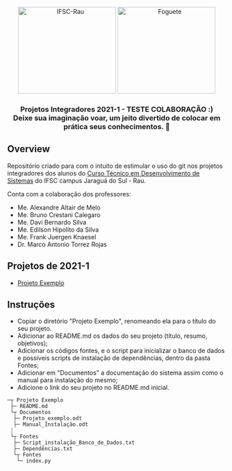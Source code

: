 <p align="center">
    <img src="https://github.com/ifsc-rau/IFSC-Rau-Fantastic-Four_2020-1/blob/master/images/ifsc-rau.png" height="200" width="225" alt="IFSC-Rau" />
    <img src="https://github.com/ifsc-rau/IFSC-Rau-Fantastic-Four_2020-1/blob/master/images/foguete.png" height="200" width="225" alt="Foguete" />
</p>

<h3 align="center">
    Projetos Integradores 2021-1 - TESTE COLABORAÇÃO :)
    <br />
    Deixe sua imaginação voar, um jeito divertido de colocar em prática seus conhecimentos. 🚀
</h3>

## Overview

Repositório criado para com o intuito de estimular o uso do git nos projetos integradores dos alunos do [Curso Técnico em Desenvolvimento de Sistemas](https://www.ifsc.edu.br/curso-aberto/-/asset_publisher/nvqSsFwoxoh1/content/id/655212?p_r_p_564233524_categoryId=655186) do IFSC campus Jaraguá do Sul - Rau.

Conta com a colaboração dos professores:

- Me. Alexandre Altair de Melo
- Me. Bruno Crestani Calegaro
- Me. Davi Bernardo Silva
- Me. Edilson Hipolito da Silva
- Me. Frank Juergen Knaesel
- Dr. Marco Antonio Torrez Rojas

## Projetos de 2021-1
- [Projeto Exemplo](https://github.com/ifsc-rau/covid-2021-1/tree/master/Projeto%20Exemplo)


## Instruções

- Copiar o diretório "Projeto Exemplo", renomeando ela para o título do seu projeto.
- Adicionar ao README.md os dados do seu projeto (título, resumo, objetivos);
- Adicionar os códigos fontes, e o script para inicializar o banco de dados e possíveis scripts de instalação de dependências, dentro da pasta Fontes;
- Adicionar em "Documentos" a documentação do sistema assim como o manual para instalação do mesmo;
- Adicione o link do seu projeto no README.md inicial.

```
─┬ Projeto Exemplo
 ├─ README.md
 └┬ Documentos
  ├─ Projeto_exemplo.odt
  ├─ Manual_Instalação.odt
 ┊
 └┬ Fontes
  ├─ Script_instalação_Banco_de_Dados.txt
  ├─ Dependências.txt
  └┬ Fontes
   └─ index.py
```